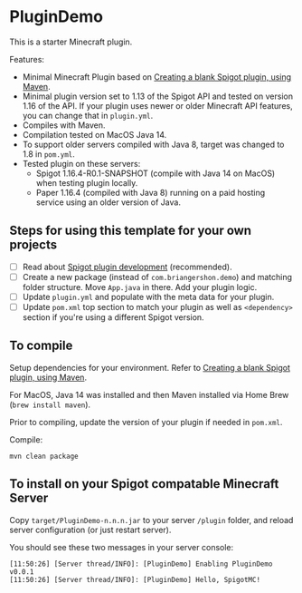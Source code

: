 # PluginDemo

This is a starter Minecraft plugin.

Features:

* Minimal Minecraft Plugin based on [Creating a blank Spigot plugin, using Maven](https://www.spigotmc.org/wiki/creating-a-plugin-with-maven-using-intellij-idea/).
* Minimal plugin version set to 1.13 of the Spigot API and tested on version 1.16 of the API. If your plugin uses newer or older Minecraft API features, you can change that in `plugin.yml`.
* Compiles with Maven.
* Compilation tested on MacOS Java 14.
* To support older servers compiled with Java 8, target was changed to 1.8 in `pom.yml`.
* Tested plugin on these servers:
    * Spigot 1.16.4-R0.1-SNAPSHOT (compile with Java 14 on MacOS) when testing plugin locally.
    * Paper 1.16.4 (compiled with Java 8) running on a paid hosting service using an older version of Java.

## Steps for using this template for your own projects

- [ ] Read about [Spigot plugin development](https://www.spigotmc.org/wiki/spigot-plugin-development/) (recommended).
- [ ] Create a new package (instead of `com.briangershon.demo`) and matching folder structure. Move `App.java` in there. Add your plugin logic.
- [ ] Update `plugin.yml` and populate with the meta data for your plugin.
- [ ] Update `pom.xml` top section to match your plugin as well as `<dependency>` section if you're using a different Spigot version.

## To compile

Setup dependencies for your environment. Refer to [Creating a blank Spigot plugin, using Maven](https://www.spigotmc.org/wiki/creating-a-plugin-with-maven-using-intellij-idea/).

For MacOS, Java 14 was installed and then Maven installed via Home Brew (`brew install maven`).

Prior to compiling, update the version of your plugin if needed in `pom.xml`.

Compile:

    mvn clean package

## To install on your Spigot compatable Minecraft Server

Copy `target/PluginDemo-n.n.n.jar` to your server `/plugin` folder, and reload server configuration (or just restart server).

You should see these two messages in your server console:

```
[11:50:26] [Server thread/INFO]: [PluginDemo] Enabling PluginDemo v0.0.1
[11:50:26] [Server thread/INFO]: [PluginDemo] Hello, SpigotMC!
```

